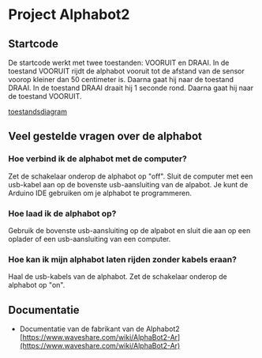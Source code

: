 # Project Alphabot2

## Startcode
De startcode werkt met twee toestanden: VOORUIT en DRAAI.
In de toestand VOORUIT rijdt de alphabot vooruit tot de afstand van de sensor voorop kleiner dan 50 centimeter is. Daarna gaat hij naar de toestand DRAAI. In de toestand DRAAI draait hij 1 seconde rond. Daarna gaat hij naar de toestand VOORUIT. 

[toestandsdiagram](data/alphabot.drawio.png)

## Veel gestelde vragen over de alphabot

### Hoe verbind ik de alphabot met de computer?
Zet de schakelaar onderop de alphabot op "off".
Sluit de computer met een usb-kabel aan op de bovenste usb-aansluiting van de alpabot. 
Je kunt de Arduino IDE gebruiken om je alphabot te programmeren.

### Hoe laad ik de alphabot op?
Gebruik de bovenste usb-aansluiting op de alpabot en sluit die aan op een oplader of een usb-aansluiting van een computer.

### Hoe kan ik mijn alphabot laten rijden zonder kabels eraan?
Haal de usb-kabels van de alphabot. 
Zet de schakelaar onderop de alphabot op "on".

## Documentatie
- Documentatie van de fabrikant van de Alphabot2<br>
[https://www.waveshare.com/wiki/AlphaBot2-Ar](https://www.waveshare.com/wiki/AlphaBot2-Ar)



